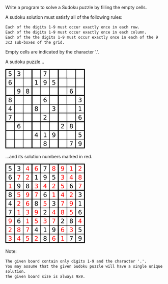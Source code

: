 Write a program to solve a Sudoku puzzle by filling the empty cells.

A sudoku solution must satisfy all of the following rules:

    Each of the digits 1-9 must occur exactly once in each row.
    Each of the digits 1-9 must occur exactly once in each column.
    Each of the the digits 1-9 must occur exactly once in each of the 9 3x3 sub-boxes of the grid.

Empty cells are indicated by the character '.'.



A sudoku puzzle...

![img1](./sudoku1.png "img1")


...and its solution numbers marked in red.

![img2](./sudoku2.png "img2")

Note:

    The given board contain only digits 1-9 and the character '.'.
    You may assume that the given Sudoku puzzle will have a single unique solution.
    The given board size is always 9x9.

